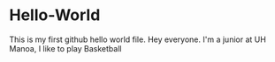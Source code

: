 # Hello-World
This is my first github hello world file. Hey everyone. 
 I'm a junior at UH Manoa, I like to play Basketball
